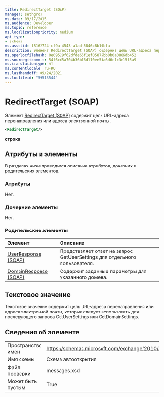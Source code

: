 ```yaml
---
title: RedirectTarget (SOAP)
manager: sethgros
ms.date: 09/17/2015
ms.audience: Developer
ms.topic: reference
ms.localizationpriority: medium
api_type:
- schema
ms.assetid: f8162724-cf9a-4543-a1ad-5846c8b10bfa
description: Элемент RedirectTarget (SOAP) содержит цель URL-адреса перенаправления или адреса электронной почты.
ms.openlocfilehash: 0e09529f62dfde66f1ef05875bb0b0a0886db452
ms.sourcegitcommit: 54f6cd5a704b36b76d110ee53a6d6c1c3e15f5a9
ms.translationtype: MT
ms.contentlocale: ru-RU
ms.lasthandoff: 09/24/2021
ms.locfileid: "59513544"
---
```

# <a name="redirecttarget-soap"></a>RedirectTarget (SOAP)

Элемент [RedirectTarget (SOAP)](redirecttarget-soap.md) содержит цель URL-адреса перенаправления или адреса электронной почты. 
  
```XML
<RedirectTarget/>
```

 **строка**
## <a name="attributes-and-elements"></a>Атрибуты и элементы

В разделах ниже приводится описание атрибутов, дочерних и родительских элементов.
  
### <a name="attributes"></a>Атрибуты

Нет.
  
### <a name="child-elements"></a>Дочерние элементы

Нет.
  
### <a name="parent-elements"></a>Родительские элементы

|**Элемент**|**Описание**|
|:-----|:-----|
|[UserResponse (SOAP)](userresponse-soap.md) <br/> |Представляет ответ на запрос GetUserSettings для отдельного пользователя.  <br/> |
|[DomainResponse (SOAP)](domainresponse-soap.md) <br/> |Содержит заданные параметры для указанного домена.  <br/> |
   
## <a name="text-value"></a>Текстовое значение

Текстовое значение содержит цель URL-адреса перенаправления или адреса электронной почты, которые следует использовать для последующего запроса GetUserSettings или GetDomainSettings.
  
## <a name="element-information"></a>Сведения об элементе

|||
|:-----|:-----|
|Пространство имен  <br/> |https://schemas.microsoft.com/exchange/2010/Autodiscover  <br/> |
|Имя схемы  <br/> |Схема автооткрытия  <br/> |
|Файл проверки  <br/> |messages.xsd  <br/> |
|Может быть пустым  <br/> |True  <br/> |
   

